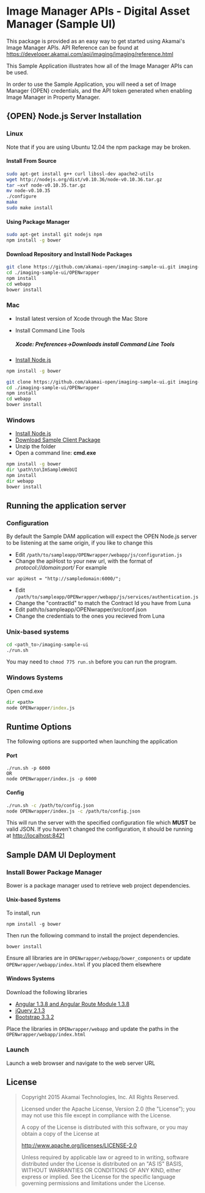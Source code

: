 # Image Manager APIs - Digital Asset Manager (Sample UI)

This package is provided as an easy way to get started using Akamai's Image Manager APIs.  API Reference can be found at https://developer.akamai.com/api/imaging/imaging/reference.html

This Sample Application illustrates how all of the Image Manager APIs can be used.

In order to use the Sample Application, you will need a set of Image Manager {OPEN} credentials, and the API token generated when enabling Image Manager in Property Manager.


## {OPEN} Node.js Server Installation

### Linux

Note that if you are using Ubuntu 12.04 the npm package may be broken.

#### Install From Source
```sh
sudo apt-get install g++ curl libssl-dev apache2-utils
wget http://nodejs.org/dist/v0.10.36/node-v0.10.36.tar.gz
tar –xvf node-v0.10.35.tar.gz
mv node-v0.10.35
./configure
make
sudo make install
```

#### Using Package Manager
```sh
sudo apt-get install git nodejs npm
npm install -g bower
```

#### Download Repository and Install Node Packages
```sh
git clone https://github.com/akamai-open/imaging-sample-ui.git imaging-sample-ui
cd ./imaging-sample-ui/OPENwrapper
npm install
cd webapp
bower install
```

### Mac
+ Install latest version of Xcode through the Mac Store

+ Install Command Line Tools
	##### Xcode: Preferences->Downloads install Command Line Tools

+ [Install Node.js](https://www.nodejs.org/download)

```sh
npm install -g bower
```


```sh
git clone https://github.com/akamai-open/imaging-sample-ui.git imaging-sample-ui
cd ./imaging-sample-ui/OPENwrapper
npm install
cd webapp
bower install
```

### Windows
+ [Install Node.js](https://www.nodejs.org/download)
+ [Download Sample Client Package](https://github.com/ImageManagement/ImSampleClient/archive/master.zip)
+ Unzip the folder
+ Open a command line: **cmd.exe**


```cmd
npm install -g bower
dir \path\to\ImSampleWebUI
npm install
dir webapp
bower install
```

## Running the application server

### Configuration

By default the Sample DAM application will expect the OPEN Node.js server to be listening at the same origin, if you like to change this

+ Edit ```/path/to/sampleapp/OPENwrapper/webapp/js/configuration.js```
+ Change the apiHost to your new url, with the format of *protocol://domain:port/*
For example
```
var apiHost = "http://sampledomain:6000/";
```
+ Edit ```/path/to/sampleapp/OPENwrapper/webapp/js/services/authentication.js```
+ Change the "contractId" to match the Contract Id you have from Luna
+ Edit path/to/sampleapp/OPENwrapper/src/conf.json
+ Change the credentials to the ones you recieved from Luna

### Unix-based systems
```sh
cd <path_to>/imaging-sample-ui
./run.sh
```
You may need to ```chmod 775 run.sh``` before you can run the program.

### Windows Systems
Open cmd.exe
```cmd
dir <path>
node OPENwrapper/index.js
```

## Runtime Options
The following options are supported when launching the application

#### Port
```
./run.sh -p 6000
OR
node OPENwrapper/index.js -p 6000
```

#### Config
```sh
./run.sh -c /path/to/config.json
node OPENwrapper/index.js -c /path/to/config.json
```

This will run the server with the specified configuration file which **MUST** be valid JSON. If you haven't changed the configuration, it should be running at [http://localhost:8421](http://localhost:8421)

## Sample DAM UI Deployment

### Install Bower Package Manager

Bower is a package manager used to retrieve web project dependencies.

#### Unix-based Systems
To install, run

```
npm install -g bower
```

Then run the following command to install the project dependencies.

```
bower install
```

Ensure all libraries are in ```OPENwrapper/webapp/bower_components```
 or update ```OPENwrapper/webapp/index.html``` if you placed them elsewhere

#### Windows Systems

Download the following libraries

+ [Angular 1.3.8 and Angular Route Module 1.3.8](https://docs.angularjs.org/misc/downloading)
+ [jQuery 2.1.3](http://jquery.com/download/)
+ [Bootstrap 3.3.2](http://getbootstrap.com/getting-started/)


Place the libraries in ```OPENwrapper/webapp``` and update the paths in the ```OPENwrapper/webapp/index.html```

### Launch

Launch a web browser and navigate to the web server URL


## License

> Copyright 2015 Akamai Technologies, Inc. All Rights Reserved.
>
> Licensed under the Apache License, Version 2.0 (the "License");
> you may not use this file except in compliance with the License.
>
> A copy of the License is distributed with this software, or you
> may obtain a copy of the License at
>
>    http://www.apache.org/licenses/LICENSE-2.0
>
> Unless required by applicable law or agreed to in writing, software
> distributed under the License is distributed on an "AS IS" BASIS,
> WITHOUT WARRANTIES OR CONDITIONS OF ANY KIND, either express or implied.
> See the License for the specific language governing permissions and
> limitations under the License.
